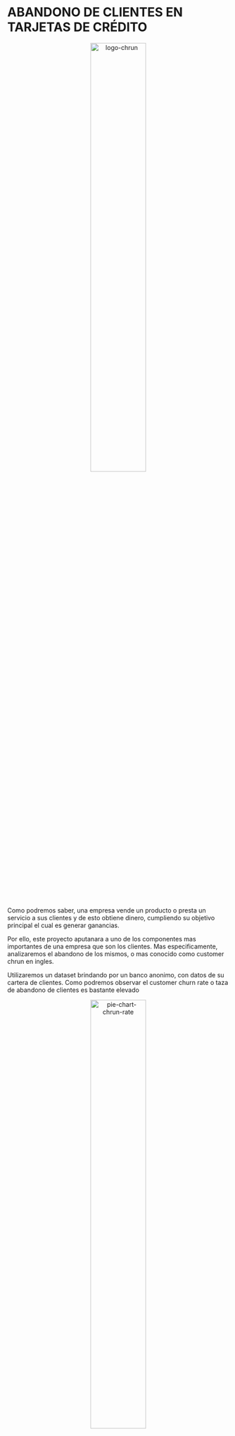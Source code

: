 # ABANDONO DE CLIENTES EN TARJETAS DE CRÉDITO

<div align="center">
 <img alt ="logo-chrun" src="/img/logo.png" width=50% height: auto//>
</div>


Como podremos saber, una empresa vende un producto o presta un servicio a sus clientes y de esto obtiene dinero, cumpliendo su objetivo principal el cual es generar ganancias.

Por ello, este proyecto aputanara a uno de los componentes mas importantes de una empresa que son los clientes. Mas especificamente, analizaremos el abandono de los mismos, o mas conocido como customer chrun en ingles. 

Utilizaremos un dataset brindando por un banco anonimo, con datos de su cartera de clientes. Como podremos observar el customer churn rate o taza de abandono de clientes es bastante elevado 

<div align="center">
 <img alt ="pie-chart-chrun-rate" src="/img/chrun_rate.png" width=50% height=auto//>
</div>
  
 Esto quiere decir que desde el año anterior a dia de hoy el banco perdio un 16,07% de sus clientes. 
  
 # 1- OBJETIVOS

**Objetivos principales**

- Descubrir la causa por la cual hay deserción de clientes en las tarjetas de crédito
-Pronosticar cuales son los posibles clientes que abandonaran las tarjetas de crédito

**Objetivos secuendarios**

- Determinar que Modelo se adapta de mejor manera a las necesidades del problema
- Utilizar modelo para predecir grupos de clientes que abandonarian el banco
- Testear modelos generados
  
# 2-Contexto comercial

El Gerente comercial de un banco se encuentra frente a un listado de clientes que utilizan el servicio de tarjetas de crédito y detecta una alta taza de abandono de los mismos. Quieren analizar los datos para descubrir la razón detrás de esto y aprovechar lo mismo para predecir los clientes que probablemente abandonarán para poder tomar medidas sobre esto.
  
# 3-Problema comercial

El banco buscara reducir este abandono de clientes, pero para ello debera actuar sobre el grupo correcto de personas, ya sea a travez de campañas pubilicitarias o ofreciendo algun tipo de beneficio. Por ello es importante determinar de manera efectiva que clientes podrian llegar a dejar de usar los servicios. 

Tomar estas medidas con clientes que no tengan una predisposicion a abandonar el servicio podria incurrir en una reduccion de beneficios o en "molestar" mediante campañas publicitarias a clientes fidelizados. 

# 4-Glosario 

Para entender correctamente que quieren decirnos los datos es necesario saber que quieren decirnos las variables a analizar. Para ello, podemos ingresar al siguiente glosario haciendo click [`AQUI`](glosario.md)

# 5-Análisis Exploratorio de Datos (EDA)

Para comenzar se parte de un analisis exploratorio de los datos, el cual puede encontrarse en este [`notebook`](EDA.ipynb). En el mismo damos un primer vistazo a nuestros datos para intentar detectar patrones o estructuras en la informacion de manera visual. 

De ello podemos plantear diferentes Hipótesis o preguntas que se generen al hacer esta primera observacion.

## Hipótesis y preguntas

### Hipótesis 1

H1 = La media del monto total de transacciones (Total_Trans_Amt) es igual para clientes activos y retirados

H0 = La media del monto total de transacciones (Total_Trans_Amt) es diferente para clientes activos y retirados

<div align="center">
 <img alt ="h1-image" src="/img/h1.png"//>
</div>

*Nota: Como la variable presenta una gran cantidad de Outliers, el valor mas representativo pasa a ser la mediana*

<div align="center">
 Mediana de monto total de transacciones

 |Attrition_Flag    | Mediana    |
 |------------------|------------|
 |Attrited Customer | 2329     |
 |Existing Customer | 4100    |
</div>

> **Insight:** Podemos validar la hipotesis H0 diciendo que *"La mediana del monto total de transacciones es diferente según el target"*. Esto quiere decir que un cliente que abandonara el servicio realiza transacciones por montos menores que un cliente que seguira utilizandolo. 

### Hipótesis 2

H2 = La media de la cantidad total de transacciones (Total_Trans_Ct) es **igual** para clientes activos y retirados

H0 = La media de la cantidad total de transacciones (Total_Trans_Ct) es **diferente** para clientes activos y retirados

> **Insight:** Podemos validar la hipotesis H0 diciendo que *"La mediana de la cantidad total de transacciones es diferente según el target"*. Este analisis demostraria que el cliente que abandona el servicio hará una menor cantidad de transacciones que las que hace un cliente que seguira utilizandolo. 

[Respuesta Detallada](./hip_preg.md#Hipotesis-2)

### Hipótesis 3

H3 = La media de la variacion en cantidad de transacciones Q4 -Q1 (1) es **igual** para clientes activos y retirados 

H0 = La media de la variacion en cantidad de transacciones Q4 -Q1 (Total_Ct_Chng_Q4_Q1) es **diferente** para clientes activos y retirados

> **Insight:** Podemos validar la hipotesis H0 diciendo que *"La mediana de variacion en cantidad de transacciones es diferente según el target"*. Esto quiere decir que un cliente que abandona el servicio reduce casi en un 50% las transacciones que hace a final del periodo comparado con las que hace al inicio del periodo. El cliente que sigue utilizando el servicio tambien reduce esta cantida con respecto al inicio el perioo pero solo en un 25%

[Respuesta Detallada](./hip_preg.md#Hipotesis-3)

### Pregunta 1
 ¿Cúal es el género que más abandona la tarjeta de crédito?
 
<div align="center">
 <img alt ="p1-image" src="/img/p1.png"//>
</div>

<div align="center">
 Abandono del servicio segun genero 

 |Genero  |Attrited Customer|	Existing Customer	|% Abandono|
 |--------|------------|--------|--------|
 |F	|   930	|  4428	 |  17.35%  |
 |M	|   697	|  4072 	|  14.61%  |
</div>

> **Insight:** Podemos decir que las cantidades que abandonan segun genero no son tan diferentes. Pero hay un 3% mas de mujeres que abanbdonan el servicio.

### Pregunta 2
 Los que abandonan la tarjeta de crédito, ¿Cúal es su estado civil?
 
> **Insight:** No se puede detectar ningun patrón de abandono en cuanto al estado civil de los clientes. Las variaciones son menores al 1%. El estado civil NO influye en la deserción. 

 [Respuesta Detallada](./hip_preg.md#Pregunta-2)

### Pregunta 3
 ¿Que edades promedio tienen las personas que abandonan las tarjetas de crédito?
 
> **Insight:** Podemos decir que las edad de los clientes que abandonan el servicio no varia con la de los clientes que siguen utilizandolo. 

 [Respuesta Detallada](./hip_preg.md#Pregunta-3)

### Pregunta 4
¿Cuanto tiempo en promedio llevan las tarjetas sin utilizar de las personas que abandonan la tarjeta de crédito?

> **Insight:** Podemos decir que los clientes que abandonan el servicio tienden a estar mas inactivos en la utilizacion del mismo. Si bien la diferencia no es significativa a simple vista podria ser un factor a tener en cuenta que se analizara mas adelante.  

[Respuesta Detallada](./hip_preg.md#Pregunta-4)

### Pregunta 5 
¿Que tipo de tarjeta usan los clientes que abandonan los servicios??

 > **Insight:** Podemos señalar que los clientes con categoria *Platinum* son los que mas abandonan el servicio con un 25%. Esto debera ser analizado mas adelante, pero podria indicar que los clientes con tarjetas de mayor categoria no estan contentos por los beneficios brindados por las mismas. 

[Respuesta Detallada](./hip_preg.md#Pregunta-5)

### Pregunta 6 
¿Que nivel de educacion tienen los clientes que abanonan los servicios?

 > **Insight:** Dentro de los diferentes niveles, podemos detectar que los clientes que poseen un nivel *Doctorate* tienen la mayor deserción, con un 21,06%. 

[Respuesta Detallada](./hip_preg.md#Pregunta-6)

### Pregunta 7
¿Que nivel de ingresos tienen los clientes que abandonan los servicios?

 > **Insight:** Dentro de las diferentes categorias de ingreso, la que mayor deserción la posee el mayor nivel de ingresos *$120K+*. Esto debera analizarse para ver si los beneficios que brinda el servicio para este tipo de clientes no es suficiente.  

[Respuesta Detallada](./hip_preg.md#Pregunta-7)

## Análisis Multivariado

Con los gráficos anterior pudimos obtener algunos Insights que surgieron de hacer un análisis univariado y bivariado. A continuación profundizaremos en esto haciendo observaciones mas complejas de manera multivariada. Para acceder al notebook completo del análisis podemos hacer click [`AQUI`](multi.ipynb)

### Matríz de correlación
Indica la correlación que hay entre todas las variables numericas de los datos que estamos trabajando 


<div align="center">
 <b>Matriz de correlación segun coeficiente de Pearson</b>
 <img alt ="matriz_cor_pearson-image" src="/img/mat_corr_pearson.png" // title="Matriz de correlación segun coeficiente de Pearson">
</div>

<div align="center">

**TOP 5 VARIABLES CON MAYOR CORRELACIÓN**
 
 |Variable 1 | Variable 2 | Coef.Pearson | 
 |------------------|-----------------------|-----------|
 |Credit_Limit         |Avg_Open_To_Buy         | 0.995981
 |Total_Trans_Amt      |Total_Trans_Ct          | 0.807192
 |Customer_Age         |Months_on_book          | 0.788912
 |Total_Revolving_Bal  |Avg_Utilization_Ratio   | 0.624022
 |Avg_Open_To_Buy      |Avg_Utilization_Ratio   | 0.538808
</div>


>Nota: En ella podemos observar las variables de mayor correlacion en colores azul mas oscuro. Podemos detectar muy pocas variables que poseen una correlación. Tambien se hizo el análisis con correlaciones de kendall y spearman para ver si se observaba alguna diferencia. Pero las variables con mayor correlación son las mismas. Para ver las matrices de corrleación con otros coeficientes podemos verlas desde aquí [`Kendall`](img/mat_corr_kendall.png) Y [`Spearman`](img/mat_corr_spearman.png)

Se procede a realizar graficos detallados entre las variables que poseen un mayor coeficiente de correlación para ver si es posible obtener Insight visualmente.

Credit limit VS avg open to buy
-
<div align="center">
 <img alt ="Credit Limit VS Avg Open To Buy" src="/img/CL_vs_AOTB.png" // title="Credit Limit VS Avg Open To Buy">
</div>

Podemos observar que existe una correlacion casi perfecta entre estas dos variables. Y esto es de esperarse debido a la naturaleza de las mismas. 

El AVG Open tu Buy representa cuanto puede comprar una persona sin tener problemas crediticios, por lo que mientras mayor sea el limite de credito que posea, mayor sera el AVG open to buy. 

>Nota: Se considerara la posibildiad de quitar una de estas columnas para no tener dos tipos de datos que indiquen lo mismo. 

total trans amt VS total trans ct
-
<div align="center">
 <img alt ="Total Trans Amt VS Total Trans Ct" src="/img/TTA_vs_TTC.png"// title="Total Trans Amt VS Total Trans Ct">
</div>

Customer age VS months on book
-
<div align="center">
 <img alt ="Customer Age VS Months on Book" src="/img/CA_vs_MOB.png" // title="Customer Age VS Months on Book">
</div>

Total revolving bal VS avg utilization ratio
-
<div align="center">
 <img alt ="Total Revolving Bal VS Avg Utilization Ratio" src="/img/TRB_vs_AUR.png" // title="Total Revolving Bal VS Avg Utilization Ratio">
</div>

Avg open to buy VS avg utilization ratio
-
<div align="center">
 <img alt ="Avg Open To Buy VS Avg Utilization Ratio" src="/img/AOTB_vs_AUR.png" // title="Avg Open To Buy VS Avg Utilization Ratio">
</div>


# 6-Prueba de modelos

Antes de comenzar a probar y analizar los resultados obtenidos con diferentes modelos, fue necesario hacer algunas transformaciones de los datos. Para lo que se utilizo Ordinal Encoder y One Hot Encoder con el objetivo de convertir las variables categoricas en variables numericas. De esta forma fue posible utilizarlas en cualquier tipo de modelo. 

En esta etapa se obtienen resultados de manera rapida y sencilla con distintos modelos, mediante la minima o nula optimizacion de hiperparametros.

Los modelos elegidos para comenzar con esta etapa fueron 3 de los mas conocidos. Logistic Regression, KNN y Random Forest Classifier.

## Logistic Regression

Este resultado ofrecio resulados interesantes, considerando que el tuneo de hiperparametros fue nulo.

<div align="center">
 <img alt ="Matriz de confusion Logistic Regression" src="/img/matriz_reg_log.png" // title="Matriz de confusion Logistic Regression">

|            |  precision |   recall   |  f1-score  | support  |
|------------|------------|------------|------------|----------|
|Existing Customer|      0.90  |    0.97    |  0.94      | 1701 |
|Attrited Customer|      0.74  |    0.45    |  0.56      | 325  |
|    accuracy|            |            |  0.89      | 2026 |
|   macro avg|       0.82 |     0.71   |   0.75     | 2026 |
|weighted avg|       0.88 |     0.89   |   0.88     | 2026 |


</div>

## KNN

A pesar de ser un modelo sencillo, arrojo resultados muy buenos considerando que no se realizo ningun tipo de optimizacion de hiperparametros 

<div align="center">
 <img alt ="Matriz de confusion KNN" src="/img/matriz_KNN.png" // title="Matriz de confusion KNN">

|            |  precision |   recall   |  f1-score  | support  |
|------------|------------|------------|------------|----------|
|Existing Customer|      0.92  |    0.96    |  0.94      | 1701 |
|Attrited Customer|      0.74  |    0.55    |  0.63      | 325  |
|    accuracy|            |            |  0.90      | 2026 |
|   macro avg|       0.83 |     0.76   |   0.78     | 2026 |
|weighted avg|       0.89 |     0.90   |   0.89     | 2026 |
</div>


## Random Forest Classifier

De los tres modelos probados, este fue el que mejor resultado arrojo sin necesidad de tunear demasiado los hiperparametros. 


<div align="center">
 <img alt ="Matriz de confusion RFC" src="/img/matriz_RFC.png" // title="Matriz de confusion RFC">

|            |  precision |   recall   |  f1-score  | support  |
|------------|------------|------------|------------|----------|
|Existing Customer|      0.92  |    0.99    |  0.95      | 1701 |
|Attrited Customer|      0.91  |    0.54    |  0.68      | 325  |
|    accuracy|            |            |  0.92      | 2026 |
|   macro avg|       0.91 |     0.76   |   0.81     | 2026 |
|weighted avg|       0.92 |     0.92   |   0.91     | 2026 |

</div>
